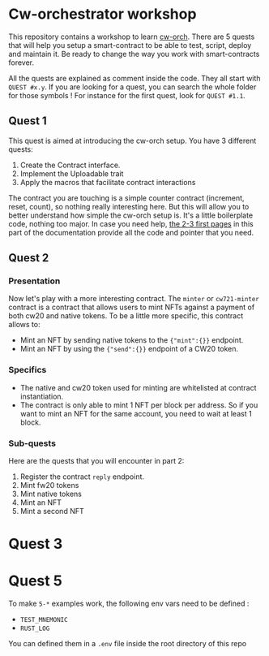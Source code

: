 # Cw-orchestrator workshop

This repository contains a workshop to learn [cw-orch](https://orchestrator.abstract.money). There are 5 quests that will help you setup a smart-contract to be able to test, script, deploy and maintain it. Be ready to change the way you work with smart-contracts forever.

All the quests are explained as comment inside the code. They all start with `QUEST #x.y`. If you are looking for a quest, you can search the whole folder for those symbols ! For instance for the first quest, look for `QUEST #1.1`.

## Quest 1

This quest is aimed at introducing the cw-orch setup. You have 3 different quests:

1. Create the Contract interface.
2. Implement the Uploadable trait
3. Apply the macros that facilitate contract interactions

The contract you are touching is a simple counter contract (increment, reset, count), so nothing really interesting here.
But this will allow you to better understand how simple the cw-orch setup is. It's a little boilerplate code, nothing too major.
In case you need help, [the 2-3 first pages](https://orchestrator.abstract.money/contracts/index.html) in this part of the documentation provide all the code and pointer that you need.

## Quest 2

### Presentation

Now let's play with a more interesting contract.
The `minter` or `cw721-minter` contract is a contract that allows users to mint NFTs against a payment of both cw20 and native tokens. To be a little more specific, this contract allows to:

- Mint an NFT by sending native tokens to the `{"mint":{}}` endpoint.
- Mint an NFT by using the `{"send":{}}` endpoint of a CW20 token.

### Specifics

- The native and cw20 token used for minting are whitelisted at contract instantiation.
- The contract is only able to mint 1 NFT per block per address. So if you want to mint an NFT for the same account, you need to wait at least 1 block.

### Sub-quests

Here are the quests that you will encounter in part 2:

1. Register the contract `reply` endpoint.
2. Mint fw20 tokens
3. Mint native tokens
4. Mint an NFT
5. Mint a second NFT

# Quest 3

# Quest 5


To make `5-*` examples work, the following env vars need to be defined : 
- `TEST_MNEMONIC`
- `RUST_LOG`

You can defined them in a `.env` file inside the root directory of this repo